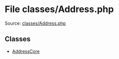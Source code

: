 File classes/Address.php
=========

Source: [classes/Address.php](https://github.com/PrestaShop/PrestaShop/blob/1.6.0.3/classes/Address.php)


Classes
-------

* [AddressCore](class.AddressCore.md)

